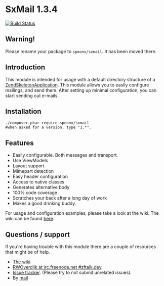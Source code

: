 SxMail 1.3.4
=======================
[![Build Status](https://secure.travis-ci.org/SpoonX/SxMail.png?branch=master)](http://travis-ci.org/SpoonX/SxMail)

## Warning!
Please rename your package to `spoonx/sxmail`. It has been moved there.

Introduction
------------
This module is intended for usage with a default directory structure of a
[ZendSkeletonApplication](https://github.com/zendframework/ZendSkeletonApplication/).
This module allows you to easily configure mailings, and send them.
After setting up minimal configuration, you can start sending out e-mails.

Installation
------------
```
./composer.phar require spoonx/sxmail
#when asked for a version, type "1.*".
```

Features
----------
* Easily configurable. Both messages and transport.
* Use ViewModels
* Layout support
* Mimepart detection
* Easy header configuration
* Access to native classes
* Generates alternative body
* 100% code coverage
* Scratches your back after a long day of work
* Makes a good drinking buddy.

For usage and configuration examples, please take a look at the wiki.
The wiki can be found [here](https://github.com/SpoonX/SxMail/wiki).

Questions / support
------------
If you're having trouble with this module there are a couple of resources that might be of help.
* [The wiki](https://github.com/SpoonX/SxMail/wiki).
* [RWOverdijk at irc.freenode.net #zftalk.dev](http://webchat.freenode.net?channels=zftalk.dev%2Czftalk&uio=MTE9MTAz8d).
* [Issue tracker](https://github.com/SpoonX/SxMail/issues). (Please try to not submit unrelated issues).
* By [mail](mailto:r.w.overdijk@gmail.com?Subject=SxMail%20help)
